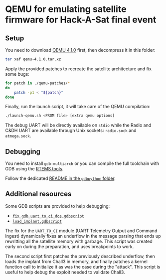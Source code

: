 # QEMU for emulating satellite firmware for Hack-A-Sat final event

## Setup

You need to download [QEMU 4.1.0](https://download.qemu.org/qemu-4.1.0.tar.xz) first, then decompress it in this folder:

```sh
tar xaf qemu-4.1.0.tar.xz
```
Apply the provided patches to recreate the satellite architecture and fix some bugs:

```sh
for patch in ./qemu-patches/*
do
    patch -p1 < "${patch}"
done
```

Finally, run the launch script, it will take care of the QEMU compilation:

```sh
./launch-qemu.sh <PROM file> [extra qemu options]
```

The debug UART will be directly available on `stdio` while the Radio and C&DH UART are available through Unix sockets: `radio.sock` and `atmega.sock`.

## Debugging

You need to install `gdb-multiarch` or you can compile the full toolchain with GDB using the [RTEMS tools](https://github.com/RTEMS/rtems-tools).

Follow the dedicated [README in the `gdbpython` folder](gdbpython/README.md).

## Additional resources

Some GDB scripts are provided to help debugging:
  - [`fix_gdb_uart_to_ci_dos.gdbscript`](./fix_gdb_uart_to_ci_dos.gdbscript)
  - [`load_implant.gdbscript`](./load_implant.gdbscript)

The fix for the `UART_TO_CI` module (UART Telemetry Output and Command Ingest) dynamically fixes an underflow in the message parsing that ends up rewritting all the satellite memory with garbage. This script was created early on during the preparation, and uses breakpoints to work.

The second script first patches the previously described underflow, then loads the implant from Chall3 in memory, and finally patches a kernel function call to initialize it as was the case during the "attack". This script is useful to help debug the exploit needed to validate Chall3.
